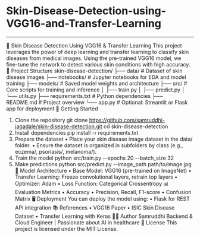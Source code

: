# Skin-Disease-Detection-using-VGG16-and-Transfer-Learning
________________________________________
🧠 Skin Disease Detection Using VGG16 & Transfer Learning
This project leverages the power of deep learning and transfer learning to classify skin diseases from medical images. Using the pre-trained VGG16 model, we fine-tune the network to detect various skin conditions with high accuracy.
📁 Project Structure
skin-disease-detection/
├── data/                  # Dataset of skin disease images
├── notebooks/             # Jupyter notebooks for EDA and model training
├── models/                # Saved model weights and architecture
├── src/                   # Core scripts for training and inference
│   ├── train.py
│   ├── predict.py
│   └── utils.py
├── requirements.txt       # Python dependencies
├── README.md              # Project overview
└── app.py                 # Optional: Streamlit or Flask app for deployment
🚀 Getting Started
1. Clone the repository
git clone https://github.com/samruddhi-jagadale/skin-disease-detection.git
cd skin-disease-detection
2. Install dependencies
pip install -r requirements.txt
3. Prepare the dataset
•	Place your skin disease image dataset in the data/ folder.
•	Ensure the dataset is organized in subfolders by class (e.g., eczema/, psoriasis/, melanoma/).
4. Train the model
python src/train.py --epochs 20 --batch_size 32
5. Make predictions
python src/predict.py --image_path path/to/image.jpg
🧬 Model Architecture
•	Base Model: VGG16 (pre-trained on ImageNet)
•	Transfer Learning: Freeze convolutional layers, retrain top layers
•	Optimizer: Adam
•	Loss Function: Categorical Crossentropy
📊 Evaluation Metrics
•	Accuracy
•	Precision, Recall, F1-score
•	Confusion Matrix
🖥️ Deployment
You can deploy the model using:
•	Flask for REST API integration
📚 References
•	VGG16 Paper
•	ISIC Skin Disease Dataset
•	Transfer Learning with Keras
🧑‍💻 Author
Samruddhi 
Backend & Cloud Engineer | Passionate about AI in healthcare
📄 License
This project is licensed under the MIT License.

